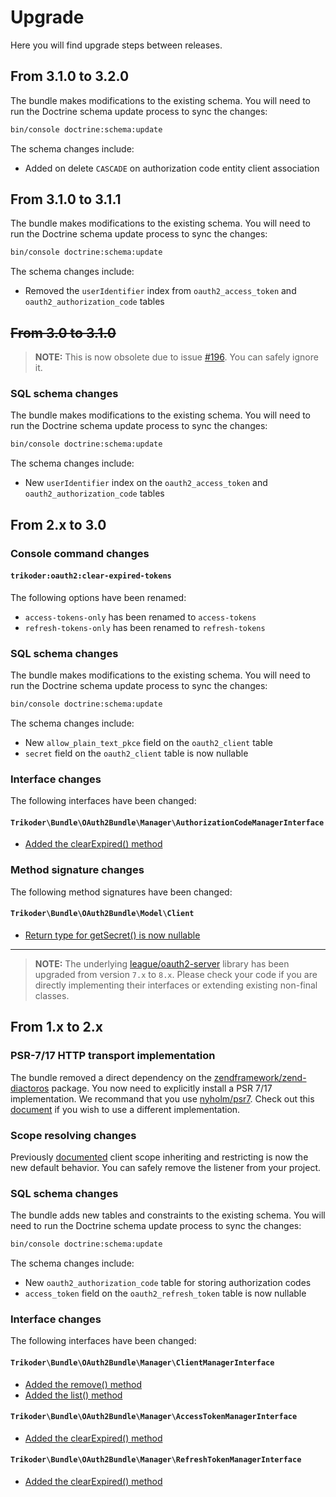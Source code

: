 # Upgrade
Here you will find upgrade steps between releases.

## From 3.1.0 to 3.2.0

The bundle makes modifications to the existing schema. You will need to run the Doctrine schema update process to sync the changes:

```sh
bin/console doctrine:schema:update
```

The schema changes include:

* Added on delete `CASCADE` on authorization code entity client association


## From 3.1.0 to 3.1.1

The bundle makes modifications to the existing schema. You will need to run the Doctrine schema update process to sync the changes:

```sh
bin/console doctrine:schema:update
```

The schema changes include:

* Removed the `userIdentifier` index from `oauth2_access_token` and `oauth2_authorization_code` tables

## ~~From 3.0 to 3.1.0~~

> **NOTE:** This is now obsolete due to issue [#196](https://github.com/trikoder/oauth2-bundle/issues/196). You can safely ignore it.

### SQL schema changes

The bundle makes modifications to the existing schema. You will need to run the Doctrine schema update process to sync the changes:

```sh
bin/console doctrine:schema:update
```

The schema changes include:

* New `userIdentifier` index on the `oauth2_access_token` and `oauth2_authorization_code` tables

## From 2.x to 3.0

### Console command changes

#### `trikoder:oauth2:clear-expired-tokens`

The following options have been renamed:

* `access-tokens-only` has been renamed to `access-tokens`
* `refresh-tokens-only` has been renamed to `refresh-tokens`

### SQL schema changes

The bundle makes modifications to the existing schema. You will need to run the Doctrine schema update process to sync the changes:

```sh
bin/console doctrine:schema:update
```

The schema changes include:

* New `allow_plain_text_pkce` field on the `oauth2_client` table
* `secret` field on the `oauth2_client` table is now nullable

### Interface changes

The following interfaces have been changed:

#### `Trikoder\Bundle\OAuth2Bundle\Manager\AuthorizationCodeManagerInterface`

- [Added the clearExpired() method](https://github.com/trikoder/oauth2-bundle/blob/v3.0.0/Manager/AuthorizationCodeManagerInterface.php#L15)

### Method signature changes

The following method signatures have been changed:

#### `Trikoder\Bundle\OAuth2Bundle\Model\Client`

- [Return type for getSecret() is now nullable](https://github.com/trikoder/oauth2-bundle/blob/v3.0.0/Model/Client.php#L60)

---

> **NOTE:** The underlying [league/oauth2-server](https://github.com/thephpleague/oauth2-server) library has been upgraded from version `7.x` to `8.x`. Please check your code if you are directly implementing their interfaces or extending existing non-final classes.

## From 1.x to 2.x

### PSR-7/17 HTTP transport implementation

The bundle removed a direct dependency on the [zendframework/zend-diactoros](https://github.com/zendframework/zend-diactoros) package. You now need to explicitly install a PSR 7/17 implementation. We recommand that you use [nyholm/psr7](https://github.com/Nyholm/psr7). Check out this [document](https://github.com/trikoder/oauth2-bundle/blob/v2.0.0/docs/psr-implementation-switching.md) if you wish to use a different implementation.

### Scope resolving changes

Previously [documented](https://github.com/trikoder/oauth2-bundle/blob/v1.1.0/docs/controlling-token-scopes.md) client scope inheriting and restricting is now the new default behavior. You can safely remove the listener from your project.

### SQL schema changes

The bundle adds new tables and constraints to the existing schema. You will need to run the Doctrine schema update process to sync the changes:

```sh
bin/console doctrine:schema:update
```

The schema changes include:

* New `oauth2_authorization_code` table for storing authorization codes
* `access_token` field on the `oauth2_refresh_token` table is now nullable

### Interface changes

The following interfaces have been changed:

#### `Trikoder\Bundle\OAuth2Bundle\Manager\ClientManagerInterface`

- [Added the remove() method](https://github.com/trikoder/oauth2-bundle/blob/v2.0.0/Manager/ClientManagerInterface.php#L15)
- [Added the list() method](https://github.com/trikoder/oauth2-bundle/blob/v2.0.0/Manager/ClientManagerInterface.php#L20)

#### `Trikoder\Bundle\OAuth2Bundle\Manager\AccessTokenManagerInterface`

- [Added the clearExpired() method](https://github.com/trikoder/oauth2-bundle/blob/v2.0.0/Manager/AccessTokenManagerInterface.php#L15)

#### `Trikoder\Bundle\OAuth2Bundle\Manager\RefreshTokenManagerInterface`

- [Added the clearExpired() method](https://github.com/trikoder/oauth2-bundle/blob/v2.0.0/Manager/RefreshTokenManagerInterface.php#L15)
